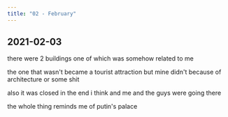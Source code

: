 ```yaml
---
title: "02 - February"
---
```


## 2021-02-03

there were 2 buildings one of which was somehow related to me

the one that wasn't became a tourist attraction but mine didn't
because of architecture or some shit

also it was closed in the end i think and me and the guys were going
there

the whole thing reminds me of putin's palace
